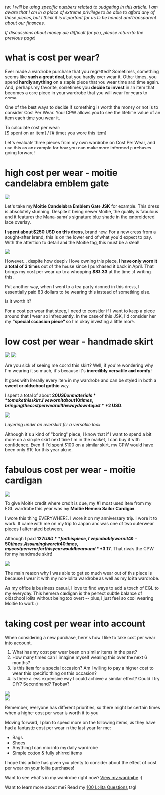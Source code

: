 *tw: I will be using specific numbers related to budgeting in this article. I am aware that I am in a place of extreme privilege to be able to afford any of these pieces, but I think it is important for us to be honest and transparent about our finances.*

*If discussions about money are difficult for you, please return to the previous page!*

# what is cost per wear?

Ever made a wardrobe purchase that you regretted? Sometimes, something seems like **such a great deal**, but you hardly ever wear it. Other times, you spend **hardly anything** on a staple piece that you wear time and time again. And, perhaps my favorite, sometimes you **decide to invest** in an item that becomes a core piece in your wardrobe that you will wear for years to come.

One of the best ways to decide if something is worth the money or not is to consider Cost Per Wear. Your CPW allows you to see the lifetime value of an item each time you wear it. 

To calculate cost per wear:<br>[$ spent on an item] / [# times you wore this item]

Let's evaluate three pieces from my own wardrobe on Cost Per Wear, and use this as an example for how you can make more informed purchases going forward!

# high cost per wear - moitie candelabra emblem gate

<img src="/img/coords/egl/3.jpg" class="square scale-down">

Let's take my **Moitie Candelabra Emblem Gate JSK** for example. This dress is absolutely stunning. Despite it being newer Moitie, the quality is fabulous and it features the Mana-sama's signature blue shade in the embroidered lace overlay.

**I spent about $250 USD on this dress**, brand new. For a new dress from a sought-after brand, this is on the lower end of what you'd expect to pay. With the attention to detail and the Moitie tag, this must be a steal!

<div class="grid grid-cols-2 my">
    <img src="/img/wardrobe/main/moitie-jsk.PNG" class="scale-down">
</div>

However... despite how deeply I love owning this piece, **I have only worn it a total of 3 times** out of the house since I purchased it back in April. That brings my cost per wear up to a whopping **$83.33** at the time of writing this.

Put another way, when I went to a tea party donned in this dress, I essentially paid 83 dollars to be wearing this instead of something else.

Is it worth it?

For a cost per wear that steep, I need to consider if I want to keep a piece around that I wear so infrequently. In the case of this JSK, I'd consider her my **"special occasion piece"** so I'm okay investing a little more.

# low cost per wear - handmade skirt

<div class="grid grid-cols-2 my">
    <img src="/img/coords/egl/7.jpg" class="square scale-down">
    <img src="/img/coords/egl/10.jpg" class="square scale-down">
</div>

Are you sick of seeing me coord this skirt? Well, if you're wondering why I'm wearing it so much, it's because it's **incredibly versatile and comfy**!

It goes with literally every item in my wardrobe and can be styled in both a **sweet or oldschool gothic** way.

I spent a total of about **$20 USD on materials** to make this skirt. I've worn it about 10 times, bringing the cost per wear all the way down to just **$2 USD**.

<div class="grid grid-cols-2 my">
    <img src="/img/coords/egl/5.jpg" class="scale-down">
    <div class="flex items-center">
        <p><em>Layering under an overskirt for a versatile look</em></p>
    </div>
</div>

Although it's a kind of "boring" piece, I know that if I want to spend a bit more on a simple skirt next time I'm in the market, I can buy it with confidence. Even if I'd spent $100 on a similar skirt, my CPW would have been only $10 for this year alone. 

# fabulous cost per wear - moitie cardigan

<div class="grid grid-cols-2 my">
    <img src="/img/coords/egl/8.jpg" class="scale-down">
</div>

To give Moitie credit where credit is due, my #1 most used item from my EGL wardrobe this year was my **Moitie Hemera Sailor Cardigan**.

I wore this thing EVERYWHERE. I wore it on my anniversary trip. I wore it to work. It came with me on my trip to Japan and was one of two outerwear pieces I alternated between.

Although I paid **$127 USD** for this piece, I've probably worn it 40-50 times. Assuming I wore it 40 times, my cost per wear for this year would be around **$3.17**. That rivals the CPW for my handmade skirt!


<div class="grid grid-cols-2 my">
    <img src="/img/wardrobe/outerwear/moitie-cardigan.PNG" class="scale-down">
</div>

The main reason why I was able to get so much wear out of this piece is because I wear it with my non-lolita wardrobe as well as my lolita wardrobe.

As my office is business casual, I love to find ways to add a touch of EGL to my everyday. This hemera cardigan is the perfect subtle balance of oldschool lolita without being too overt -- plus, I just feel so cool wearing Moitie to work :)

# taking cost per wear into account

When considering a new purchase, here's how I like to take cost per wear into account.

1. What has my cost per wear been on similar items in the past?
2. How many times can I imagine myself wearing this over the next 6 months?
3. Is this item for a special occasion? Am I willing to pay a higher cost to wear this specific thing on this occasion?
4. Is there a less expensive way I could achieve a similar effect? Could I try DIY? Secondhand? Taobao?

<div class="grid grid-cols-2 my">
    <img src="/img/wardrobe/bags/kumya.PNG" class="scale-down">
    <div class="flex items-center">
        <img src="/img/wardrobe/bags/heart-bag.PNG" class="scale-down">
    </div>
</div>

Remember, everyone has different priorities, so there might be certain times when a higher cost per wear is worth it to you!

Moving forward, I plan to spend more on the following items, as they have had a fantastic cost per wear in the last year for me:

- Bags
- Shoes
- Anything I can mix into my daily wardrobe
- Simple cotton & fully shirred items

I hope this article has given you plenty to consider about the effect of cost per wear on your lolita purchases! 

Want to see what's in my wardrobe right now? [View my wardrobe](/fashion/wardrobe) :)

Want to learn more about me? Read my [100 Lolita Questions](/blog/100-questions/) tag!